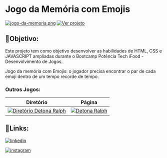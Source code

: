# Jogo da Memória com Emojis


[![jogo-da-memoria.png](https://i.postimg.cc/QMqPkch3/jogo-da-memoria.png)](https://euingridsouza.github.io/Jogo_da_memoria/)
[![Ver projeto](https://img.shields.io/badge/Ver_projeto-black?style=for-the-badge&logoColor=white)](https://euingridsouza.github.io/Jogo_da_memoria/)



## 🎯Objetivo:


Este projeto tem como objetivo desenvolver as habilidades de HTML, CSS e JAVASCRIPT ampliadas durante o Bootcamp Potência Tech iFood - Desenvolvimento de Jogos.

Jogo da memória com Emojis: o jogador precisa encontrar o par de cada emoji dentro de um tempo recorde de tempo.




### Outros Jogos:
| Diretório  | Página|
| ------------- | ------------- |
| [![Diretório Detona Ralph](https://img.shields.io/badge/Detona_Ralph-black?style=for-the-badge&logo=github&logoColor=white)](https://github.com/EuIngridSouza/Game_Detona-Ralph)  | [![Detona Ralph](https://img.shields.io/badge/Detona_Ralph-black?style=for-the-badge&logoColor=white)](https://euingridsouza.github.io/Game_Detona-Ralph/)  |



## 🔗Links: 

[![linkedin](https://img.shields.io/badge/linkedin-0A66C2?style=for-the-badge&logo=linkedin&logoColor=white)](https://www.linkedin.com/in/ingrid-coelho-de-abreu-de-souza?utm_source=share&utm_campaign=share_via&utm_content=profile&utm_medium=android_app)

[![instagram](https://img.shields.io/badge/instagram-0A66C2?style=for-the-badge&logo=instagram&logoColor=white)](https://instagram.com/ingridcoelhoab.s?utm_source=qr&igshid=ZDExYjZkNGI0OA==)

